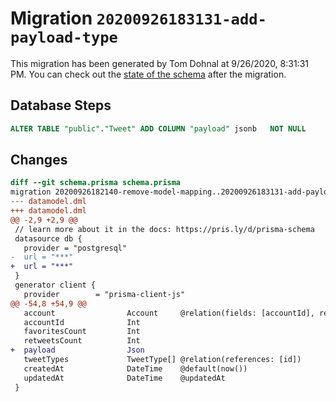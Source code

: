 # Migration `20200926183131-add-payload-type`

This migration has been generated by Tom Dohnal at 9/26/2020, 8:31:31 PM.
You can check out the [state of the schema](./schema.prisma) after the migration.

## Database Steps

```sql
ALTER TABLE "public"."Tweet" ADD COLUMN "payload" jsonb   NOT NULL 
```

## Changes

```diff
diff --git schema.prisma schema.prisma
migration 20200926182140-remove-model-mapping..20200926183131-add-payload-type
--- datamodel.dml
+++ datamodel.dml
@@ -2,9 +2,9 @@
 // learn more about it in the docs: https://pris.ly/d/prisma-schema
 datasource db {
   provider = "postgresql"
-  url = "***"
+  url = "***"
 }
 generator client {
   provider        = "prisma-client-js"
@@ -54,8 +54,9 @@
   account                Account     @relation(fields: [accountId], references: [id])
   accountId              Int
   favoritesCount         Int
   retweetsCount          Int
+  payload                Json
   tweetTypes             TweetType[] @relation(references: [id])
   createdAt              DateTime    @default(now())
   updatedAt              DateTime    @updatedAt
 }
```


